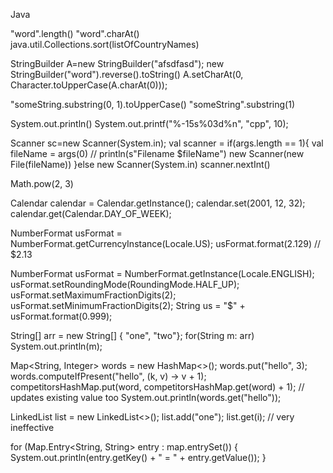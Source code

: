 Java

"word".length()
"word".charAt()
java.util.Collections.sort(listOfCountryNames)

StringBuilder A=new StringBuilder("afsdfasd");
new StringBuilder("word").reverse().toString()
A.setCharAt(0, Character.toUpperCase(A.charAt(0)));

"someString.substring(0, 1).toUpperCase()
"someString".substring(1)

System.out.println()
System.out.printf("%-15s%03d%n", "cpp", 10);

Scanner sc=new Scanner(System.in);
val scanner = if(args.length == 1){
val fileName = args(0)
	// println(s"Filename $fileName")
	new Scanner(new File(fileName))
}else
	new Scanner(System.in)
scanner.nextInt()

Math.pow(2, 3)

Calendar calendar = Calendar.getInstance();
calendar.set(2001, 12, 32);
calendar.get(Calendar.DAY_OF_WEEK);

NumberFormat usFormat = NumberFormat.getCurrencyInstance(Locale.US);
usFormat.format(2.129) // $2.13

NumberFormat usFormat = NumberFormat.getInstance(Locale.ENGLISH);
usFormat.setRoundingMode(RoundingMode.HALF_UP);
usFormat.setMaximumFractionDigits(2);
usFormat.setMinimumFractionDigits(2);
String us = "$" + usFormat.format(0.999);

String[] arr = new String[] { "one", "two"};
for(String m: arr)
  System.out.println(m);

Map<String, Integer> words = new HashMap<>();
words.put("hello", 3);
words.computeIfPresent("hello", (k, v) -> v + 1);
competitorsHashMap.put(word, competitorsHashMap.get(word) + 1); // updates existing value too
System.out.println(words.get("hello"));

LinkedList<String> list = new LinkedList<>();
list.add("one");
list.get(i); // very ineffective

for (Map.Entry<String, String> entry : map.entrySet()) {
	System.out.println(entry.getKey() + " = " + entry.getValue());
}
